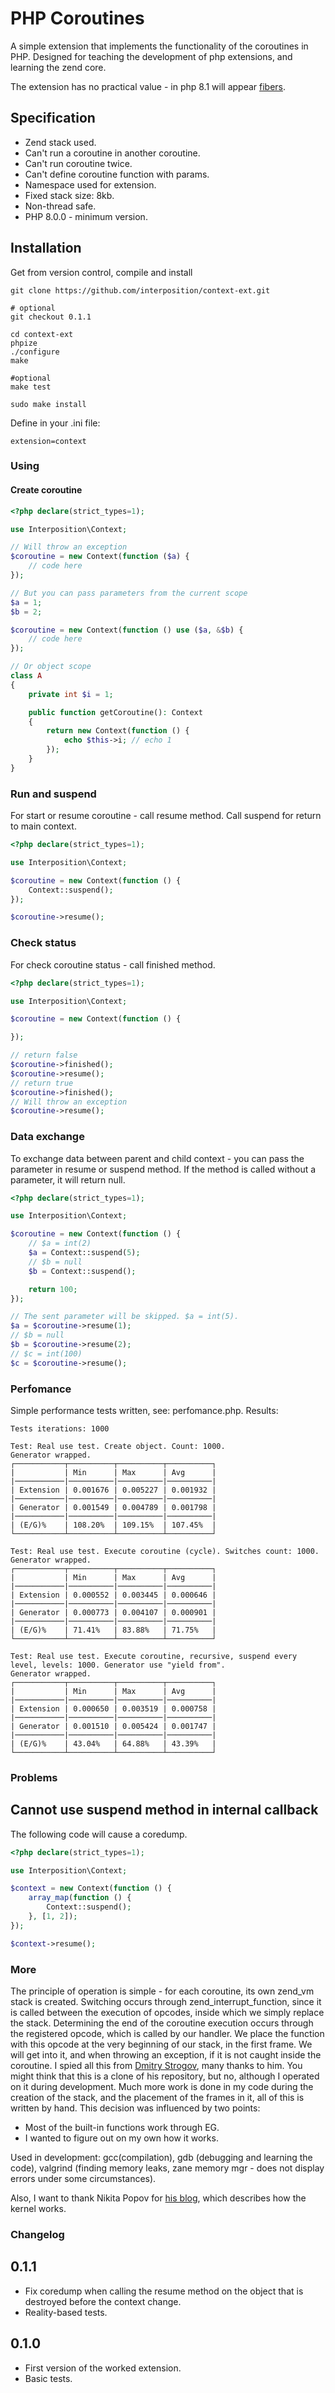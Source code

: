 # PHP Coroutines

A simple extension that implements the functionality of the coroutines in PHP.
Designed for teaching the development of php extensions, and learning the zend core.

The extension has no practical value - in php 8.1 will appear [fibers](https://wiki.php.net/rfc/fibers).

## Specification

- Zend stack used.
- Can't run a coroutine in another coroutine.
- Can't run coroutine twice.
- Can't define coroutine function with params.
- Namespace used for extension.
- Fixed stack size: 8kb.
- Non-thread safe.
- PHP 8.0.0 - minimum version.

## Installation

Get from version control, compile and install

```
git clone https://github.com/interposition/context-ext.git

# optional
git checkout 0.1.1

cd context-ext
phpize
./configure
make

#optional
make test

sudo make install
```
Define in your .ini file:

```
extension=context
```
### Using

#### Create coroutine
```php
<?php declare(strict_types=1);

use Interposition\Context;

// Will throw an exception
$coroutine = new Context(function ($a) {
    // code here
});

// But you can pass parameters from the current scope
$a = 1;
$b = 2;

$coroutine = new Context(function () use ($a, &$b) {
    // code here
});

// Or object scope
class A
{
    private int $i = 1;

    public function getCoroutine(): Context
    {
        return new Context(function () {
            echo $this->i; // echo 1
        });
    }
}
```

### Run and suspend

For start or resume coroutine - call resume method. Call suspend for return to main context.
```php
<?php declare(strict_types=1);

use Interposition\Context;

$coroutine = new Context(function () {
    Context::suspend();
});

$coroutine->resume();

```

### Check status

For check coroutine status - call finished method.

```php
<?php declare(strict_types=1);

use Interposition\Context;

$coroutine = new Context(function () {

});

// return false
$coroutine->finished();
$coroutine->resume();
// return true
$coroutine->finished();
// Will throw an exception
$coroutine->resume();

```

### Data exchange
To exchange data between parent and child context
\- you can pass the parameter in resume or suspend method.
If the method is called without a parameter, it will return null.

```php
<?php declare(strict_types=1);

use Interposition\Context;

$coroutine = new Context(function () {
    // $a = int(2)
    $a = Context::suspend(5);
    // $b = null
    $b = Context::suspend();

    return 100;
});

// The sent parameter will be skipped. $a = int(5).
$a = $coroutine->resume(1);
// $b = null
$b = $coroutine->resume(2);
// $c = int(100)
$c = $coroutine->resume();
```

### Perfomance
Simple performance tests written, see: perfomance.php. Results:
```
Tests iterations: 1000

Test: Real use test. Create object. Count: 1000.
Generator wrapped.
┌───────────┬──────────┬──────────┬──────────┐
|           | Min      | Max      | Avg      |
|───────────|──────────|──────────|──────────|
| Extension | 0.001676 | 0.005227 | 0.001932 |
|───────────|──────────|──────────|──────────|
| Generator | 0.001549 | 0.004789 | 0.001798 |
|───────────|──────────|──────────|──────────|
| (E/G)%    | 108.20%  | 109.15%  | 107.45%  |
└───────────┴──────────┴──────────┴──────────┘

Test: Real use test. Execute coroutine (cycle). Switches count: 1000.
Generator wrapped.
┌───────────┬──────────┬──────────┬──────────┐
|           | Min      | Max      | Avg      |
|───────────|──────────|──────────|──────────|
| Extension | 0.000552 | 0.003445 | 0.000646 |
|───────────|──────────|──────────|──────────|
| Generator | 0.000773 | 0.004107 | 0.000901 |
|───────────|──────────|──────────|──────────|
| (E/G)%    | 71.41%   | 83.88%   | 71.75%   |
└───────────┴──────────┴──────────┴──────────┘

Test: Real use test. Execute coroutine, recursive, suspend every level, levels: 1000. Generator use "yield from".
Generator wrapped.
┌───────────┬──────────┬──────────┬──────────┐
|           | Min      | Max      | Avg      |
|───────────|──────────|──────────|──────────|
| Extension | 0.000650 | 0.003519 | 0.000758 |
|───────────|──────────|──────────|──────────|
| Generator | 0.001510 | 0.005424 | 0.001747 |
|───────────|──────────|──────────|──────────|
| (E/G)%    | 43.04%   | 64.88%   | 43.39%   |
└───────────┴──────────┴──────────┴──────────┘
```
### Problems
## Cannot use suspend method in internal callback
The following code will cause a coredump.
```php
<?php declare(strict_types=1);

use Interposition\Context;

$context = new Context(function () {
    array_map(function () {
        Context::suspend();
    }, [1, 2]);
});

$context->resume();
```
### More
The principle of operation is simple - for each coroutine, its own zend_vm stack is created. 
Switching occurs through zend_interrupt_function, 
since it is called between the execution of opcodes, 
inside which we simply replace the stack. 
Determining the end of the coroutine execution occurs through the registered opcode, 
which is called by our handler. We place the function with this opcode at the very beginning of our stack,
in the first frame. 
We will get into it, and when throwing an exception,
if it is not caught inside the coroutine. 
I spied all this from [Dmitry Strogov](https://github.com/dstogov/fiber-ext), many thanks to him. 
You might think that this is a clone of his repository, but no, 
although I operated on it during development. 
Much more work is done in my code during the creation of the stack, 
and the placement of the frames in it, all of this is written by hand. 
This decision was influenced by two points:

- Most of the built-in functions work through EG.
- I wanted to figure out on my own how it works.

Used in development: gcc(compilation), gdb (debugging and learning the code), 
valgrind (finding memory leaks, zane memory mgr - does not display errors under some circumstances).

Also, I want to thank Nikita Popov for [his blog](https://www.npopov.com), which describes how the kernel works. 

### Changelog
## 0.1.1
- Fix coredump when calling the resume method on the object that is destroyed before the context change.
- Reality-based tests.

## 0.1.0
- First version of the worked extension.
- Basic tests.
